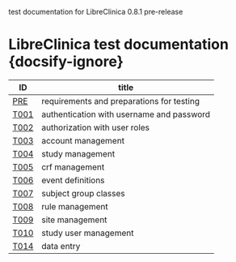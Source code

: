
test documentation for LibreClinica 0.8.1 pre-release

# LibreClinica test documentation {docsify-ignore}

| ID | title |
| -- | ----- |
| [PRE](tests/prerequisites.md) | requirements and preparations for testing |
| [T001](tests/t001.md) | authentication with username and password |
| [T002](tests/t002.md) | authorization with user roles |
| [T003](tests/t003.md) | account management |
| [T004](tests/t004.md) | study management |
| [T005](tests/t005.md) | crf management |
| [T006](tests/t006.md) | event definitions |
| [T007](tests/t007.md) | subject group classes |
| [T008](tests/t008.md) | rule management |
| [T009](tests/t009.md) | site management |
| [T010](tests/t010.md) | study user management |
| [T014](tests/t014.md) | data entry |

